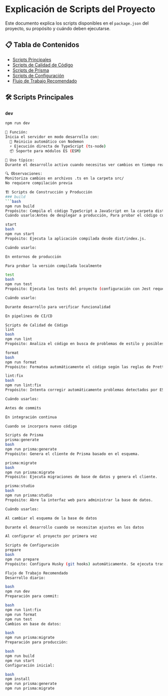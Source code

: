 # Explicación de Scripts del Proyecto

Este documento explica los scripts disponibles en el `package.json` del proyecto, su propósito y cuándo deben ejecutarse.

## 📋 Tabla de Contenidos
- [Scripts Principales](#scripts-principales)
- [Scripts de Calidad de Código](#scripts-de-calidad-de-código)
- [Scripts de Prisma](#scripts-de-prisma)
- [Scripts de Configuración](#scripts-de-configuración)
- [Flujo de Trabajo Recomendado](#flujo-de-trabajo-recomendado)

## 🛠 Scripts Principales

### `dev`
```bash
npm run dev

📌 Función:
Inicia el servidor en modo desarrollo con:
  🔄 Reinicio automático con Nodemon
  ⚡ Ejecución directa de TypeScript (ts-node)
  📦 Soporte para módulos ES (ESM)

🚀 Uso típico:
Durante el desarrollo activo cuando necesitas ver cambios en tiempo real.

🔍 Observaciones:
Monitoriza cambios en archivos .ts en la carpeta src/
No requiere compilación previa

🏗 Scripts de Construcción y Producción
### build
```bash
npm run build
Propósito: Compila el código TypeScript a JavaScript en la carpeta dist/.
Cuándo usarlo:Antes de desplegar a producción, Para probar el código compilado localmente

start
bash
npm run start
Propósito: Ejecuta la aplicación compilada desde dist/index.js.

Cuándo usarlo:

En entornos de producción

Para probar la versión compilada localmente

test
bash
npm run test
Propósito: Ejecuta los tests del proyecto (configuración con Jest requerida).

Cuándo usarlo:

Durante desarrollo para verificar funcionalidad

En pipelines de CI/CD

Scripts de Calidad de Código
lint
bash
npm run lint
Propósito: Analiza el código en busca de problemas de estilo y posibles errores.

format
bash
npm run format
Propósito: Formatea automáticamente el código según las reglas de Prettier.

lint:fix
bash
npm run lint:fix
Propósito: Intenta corregir automáticamente problemas detectados por ESLint.

Cuándo usarlos:

Antes de commits

En integración continua

Cuando se incorpora nuevo código

Scripts de Prisma
prisma:generate
bash
npm run prisma:generate
Propósito: Genera el cliente de Prisma basado en el esquema.

prisma:migrate
bash
npm run prisma:migrate
Propósito: Ejecuta migraciones de base de datos y genera el cliente.

prisma:studio
bash
npm run prisma:studio
Propósito: Abre la interfaz web para administrar la base de datos.

Cuándo usarlos:

Al cambiar el esquema de la base de datos

Durante el desarrollo cuando se necesitan ajustes en los datos

Al configurar el proyecto por primera vez

Scripts de Configuración
prepare
bash
npm run prepare
Propósito: Configura Husky (git hooks) automáticamente. Se ejecuta tras npm install.

Flujo de Trabajo Recomendado
Desarrollo diario:

bash
npm run dev
Preparación para commit:

bash
npm run lint:fix
npm run format
npm run test
Cambios en base de datos:

bash
npm run prisma:migrate
Preparación para producción:

bash
npm run build
npm run start
Configuración inicial:

bash
npm install
npm run prisma:generate
npm run prisma:migrate
